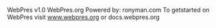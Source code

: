 WebPres v1.0
WebPres.org Powered by: ronyman.com
To getstarted on WebPres visit
www.webpres.org
or 
docs.webpres.org
